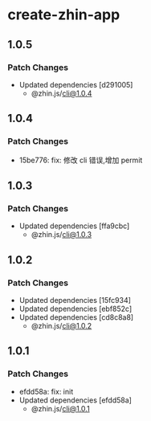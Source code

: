 # create-zhin-app

## 1.0.5

### Patch Changes

- Updated dependencies [d291005]
  - @zhin.js/cli@1.0.4

## 1.0.4

### Patch Changes

- 15be776: fix: 修改 cli 错误,增加 permit

## 1.0.3

### Patch Changes

- Updated dependencies [ffa9cbc]
  - @zhin.js/cli@1.0.3

## 1.0.2

### Patch Changes

- Updated dependencies [15fc934]
- Updated dependencies [ebf852c]
- Updated dependencies [cd8c8a8]
  - @zhin.js/cli@1.0.2

## 1.0.1

### Patch Changes

- efdd58a: fix: init
- Updated dependencies [efdd58a]
  - @zhin.js/cli@1.0.1
